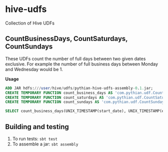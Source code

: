# hive-udfs
Collection of Hive UDFs

## CountBusinessDays, CountSaturdays, CountSundays
These UDFs count the number of full days between two given dates exclusive. For example the number of full business
days between Monday and Wednesday would be 1. 

**Usage**

```sql
ADD JAR hdfs:///user/hive/udfs/pythian-hive-udfs-assembly-0.1.jar;
CREATE TEMPORARY FUNCTION count_business_days AS 'com.pythian.udf.CountBusinessDays';
CREATE TEMPORARY FUNCTION count_saturdays AS 'com.pythian.udf.CountSaturdays';
CREATE TEMPORARY FUNCTION count_sundays AS 'com.pythian.udf.CountSundays';

SELECT count_business_days(UNIX_TIMESTAMP(start_date), UNIX_TIMESTAMP(end_date)) FROM some_table; 
```

## Building and testing
1. To run tests: ```sbt test```
2. To assemble a jar: ```sbt assembly```